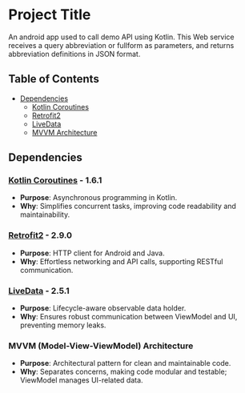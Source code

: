 # Project Title

An android app used to call demo API using Kotlin.
This Web service receives a query abbreviation or fullform as parameters, and returns abbreviation definitions in JSON format. 
## Table of Contents

- [Dependencies](#dependencies)
  - [Kotlin Coroutines](#kotlin-coroutines)
  - [Retrofit2](#retrofit2)
  - [LiveData](#livedata)
  - [MVVM Architecture](#mvvm-architecture)

## Dependencies

### [Kotlin Coroutines](https://github.com/Kotlin/kotlinx.coroutines) - 1.6.1

- **Purpose**: Asynchronous programming in Kotlin.
- **Why**: Simplifies concurrent tasks, improving code readability and maintainability.

### [Retrofit2](https://square.github.io/retrofit/) - 2.9.0

- **Purpose**: HTTP client for Android and Java.
- **Why**: Effortless networking and API calls, supporting RESTful communication.

### [LiveData](https://developer.android.com/topic/libraries/architecture/livedata) - 2.5.1

- **Purpose**: Lifecycle-aware observable data holder.
- **Why**: Ensures robust communication between ViewModel and UI, preventing memory leaks.

### MVVM (Model-View-ViewModel) Architecture

- **Purpose**: Architectural pattern for clean and maintainable code.
- **Why**: Separates concerns, making code modular and testable; ViewModel manages UI-related data.


